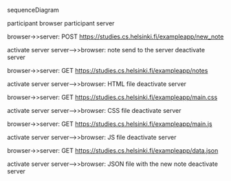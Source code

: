 sequenceDiagram

participant browser
participant server

browser->>server: POST https://studies.cs.helsinki.fi/exampleapp/new_note

activate server
server-->>browser: note send to the server
deactivate server


browser->>server: GET https://studies.cs.helsinki.fi/exampleapp/notes

activate server
server-->>browser: HTML file
deactivate server


browser->>server: GET https://studies.cs.helsinki.fi/exampleapp/main.css

activate server
server-->>browser: CSS file
deactivate server


browser->>server: GET https://studies.cs.helsinki.fi/exampleapp/main.js

activate server
server-->>browser: JS file
deactivate server


browser->>server: GET https://studies.cs.helsinki.fi/exampleapp/data.json

activate server
server-->>browser: JSON file with the new note
deactivate server